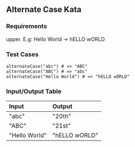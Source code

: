 ## Alternate Case Kata

### Requirements 

upper. E.g: Hello World -> hELLO wORLD

### Test Cases

```
alternateCase("abc") # => "ABC"
alternateCase("ABC") # => "abc"
alternateCase("Hello World") # => "hELLO wORLD"
```

### Input/Output Table

| Input         | Output        |
| :------------ | :------------ |
| "abc"         | "20th"        |
| "ABC"         | "21st"        |
| "Hello World" | "hELLO wORLD" |
